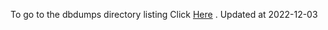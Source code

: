 To go to the dbdumps directory listing Click [Here](https://ipfs.io/ipfs/bafkreihej4yxwredl4mnnjbjqb2bsmyfzz7nzvyqz4auo5fsyhevrsr6jy) . Updated at 2022-12-03